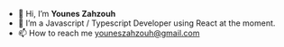 - 👋 Hi, I’m **Younes Zahzouh**
- 👀 I’m a Javascript / Typescript Developer using React at the moment.  
- 📫 How to reach me youneszahzouh@gmail.com
